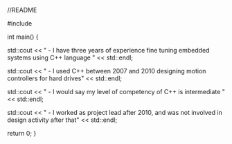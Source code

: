 //README

#include <iostream>
 
int main()
{

std::cout << " - I have three years of experience fine tuning embedded systems using C++ language " << std::endl;

std::cout << " - I used C++ between 2007 and 2010 designing motion controllers for hard drives" << std::endl;

std::cout << " - I would say my level of competency of C++ is intermediate " << std::endl;

std::cout << " - I worked as project lead after 2010, and was not involved in design activity after that" << std::endl;

return 0;
}

